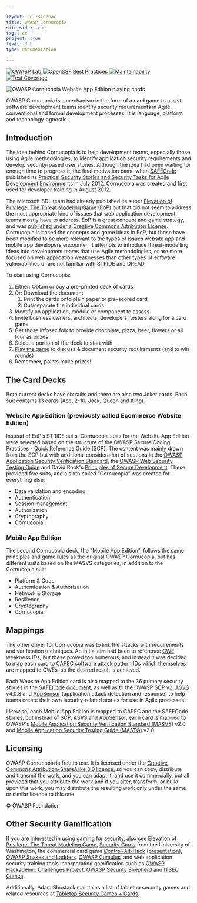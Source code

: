 ```yaml
---

layout: col-sidebar
title: OWASP Cornucopia
site_side: true
tags: cc
project: true
level: 3.5
type: documentation

---
```


[![OWASP Lab](https://img.shields.io/badge/owasp-lab%20project-yellow.svg)](https://owasp.org/other_projects/)
[![OpenSSF Best Practices](https://bestpractices.coreinfrastructure.org/projects/7125/badge)](https://bestpractices.coreinfrastructure.org/projects/7125)
[![Maintainability](https://api.codeclimate.com/v1/badges/4a7cda6ef1c2932a34f9/maintainability)](https://codeclimate.com/github/OWASP/cornucopia/maintainability)
[![Test Coverage](https://api.codeclimate.com/v1/badges/4a7cda6ef1c2932a34f9/test_coverage)](https://codeclimate.com/github/OWASP/cornucopia/test_coverage)

![OWASP Cornucopia Website App Edition playing cards](assets/images/Cornucopia-header.jpg)

OWASP Cornucopia is a mechanism in the form of a card game to assist software development teams identify security requirements in Agile, conventional and formal development processes. It is language, platform and technology-agnostic.

## Introduction
The idea behind Cornucopia is to help development teams, especially those using Agile methodologies, to identify application security requirements and develop security-based user stories. Although the idea had been waiting for enough time to progress it, the final motivation came when [SAFECode](http://www.safecode.org/) published its [Practical Security Stories and Security Tasks for Agile Development Environments](https://safecode.org/publication/SAFECode_Agile_Dev_Security0712.pdf) in July 2012. Cornucopia was created and first used for developer training in August 2012.

The Microsoft SDL team had already published its super [Elevation of Privilege: The Threat Modeling Game](https://www.microsoft.com/en-gb/download/details.aspx?id=20303) (EoP) but that did not seem to address the most appropriate kind of issues that web application development teams mostly have to address. EoP is a great concept and game strategy, and was [published under](https://www.microsoft.com/security/blog/2010/03/02/announcing-elevation-of-privilege-the-threat-modeling-game/) a [Creative Commons Attribution License](http://creativecommons.org/licenses/by/3.0/). Cornucopia is based the concepts and game ideas in EoP, but those have been modified to be more relevant to the types of issues website app and mobile app developers encounter. It attempts to introduce threat-modelling ideas into development teams that use Agile methodologies, or are more focused on web application weaknesses than other types of software vulnerabilities or are not familiar with STRIDE and DREAD.

To start using Cornucopia:

1. Either: Obtain or buy a pre-printed deck of cards
2. Or: Download the document
   1. Print the cards onto plain paper or pre-scored card
   2. Cut/separate the individual cards
3. Identify an application, module or component to assess
4. Invite business owners, architects, developers, testers along for a card game
5. Get those infosec folk to provide chocolate, pizza, beer, flowers or all four as prizes
6. Select a portion of the deck to start with
7. [Play the game](https://owasp.org/www-project-cornucopia/#div-cards) to discuss & document security requirements (and to win rounds)
8. Remember, points make prizes!

## The Card Decks
Both current decks have six suits and there are also two Joker cards. Each suit contains 13 cards (Ace, 2-10, Jack, Queen and King).

### Website App Edition (previously called Ecommerce Website Edition)

Instead of EoP’s STRIDE suits, Cornucopia suits for the Website App Edition were selected based on the structure of the OWASP Secure Coding Practices - Quick Reference Guide (SCP). The content was mainly drawn from the SCP but with additional consideration of sections in the [OWASP Application Security Verification Standard](https://owasp.org/www-project-application-security-verification-standard/), the [OWASP Web Security Testing Guide](https://owasp.org/www-project-web-security-testing-guide) and David Rook's [Principles of Secure Development](https://owasp.org/www-pdf-archive//OWASP-SecureDevPrinciples-David-Rook.pdf). These provided five suits, and a sixth called “Cornucopia” was created for everything else:

* Data validation and encoding
* Authentication
* Session management
* Authorization
* Cryptography
* Cornucopia

### Mobile App Edition
The second Cornucopia deck, the "Mobile App Edition", follows the same principles and game rules as the original OWASP Cornucopia, but has different suits based on the MASVS categories, in addition to the Cornucopia suit:

* Platform & Code
* Authentication & Authorization
* Network & Storage
* Resilience
* Cryptography
* Cornucopia

## Mappings
The other driver for Cornucopia was to link the attacks with requirements and verification techniques. An initial aim had been to reference [CWE](http://cwe.mitre.org/) weakness IDs, but these proved too numerous, and instead it was decided to map each card to [CAPEC](http://capec.mitre.org/) software attack pattern IDs which themselves are mapped to CWEs, so the desired result is achieved.

Each Website App Edition card is also mapped to the 36 primary security stories in the [SAFECode document](https://safecode.org/resource-secure-development-practices/fundamental-practices-secure-software-development-2/), as well as to the OWASP [SCP](https://owasp.org/www-project-secure-coding-practices-quick-reference-guide/) v2, [ASVS](https://owasp.org/www-project-application-security-verification-standard/) v4.0.3 and [AppSensor](https://owasp.org/www-project-appsensor/) (application attack detection and response) to help teams create their own security-related stories for use in Agile processes.

Likewise, each Mobile App Edition is mapped to CAPEC and the SAFECode stories, but instead of SCP, ASVS and AppSensor, each card is mapped to OWASP's [Mobile Application Security Verification Standard (MASVS)](https://mas.owasp.org/MASVS/) v2.0 and [Mobile Application Security Testing Guide (MASTG)](https://mas.owasp.org/MASTG/) v2.0. 


## Licensing

OWASP Cornucopia is free to use. It is licensed under the [Creative Commons Attribution-ShareAlike 3.0 license](http://creativecommons.org/licenses/by-sa/3.0/), so you can copy, distribute and transmit the work, and you can adapt it, and use it commercially, but all provided that you attribute the work and if you alter, transform, or build upon this work, you may distribute the resulting work only under the same or similar licence to this one.

© OWASP Foundation

## Other Security Gamification

If you are interested in using gaming for security, also see [Elevation of Privilege: The Threat Modeling Game](https://www.microsoft.com/en-gb/download/details.aspx?id=20303), [Security Cards](http://securitycards.cs.washington.edu/) from the University of Washington, the commercial card game [Control-Alt-Hack](http://www.controlalthack.com/) ([presentation](http://www.youtube.com/watch?v=Kpnvsgiiz8s)), [OWASP Snakes and Ladders](https://owasp.org/www-project-snakes-and-ladders), [OWASP Cumulus](https://owasp.org/www-project-cumulus/), and web application security training tools incorporating gamification such as [OWASP Hackademic Challenges Project](https://owasp.org/www-project-hackademic-challenges), [OWASP Security Shepherd](https://owasp.org/www-project-security-shepherd) and [ITSEC Games](http://itsecgames.blogspot.co.uk/).

Additionally, Adam Shostack maintains a list of tabletop security games and related resources at [Tabletop Security Games + Cards](https://shostack.org/games.html).
